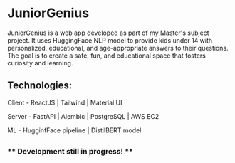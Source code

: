 # JuniorGenius


JuniorGenius is a web app developed as part of my Master's subject project. It uses HuggingFace NLP model to provide kids under 14 with personalized, educational, and age-appropriate answers to their questions. The goal is to create a safe, fun, and educational space that fosters curiosity and learning.

## Technologies:
Client - ReactJS | Tailwind | Material UI


Server - FastAPI | Alembic | PostgreSQL | AWS EC2


ML - HugginfFace pipeline | DistilBERT model

##

### ** Development still in progress! **
